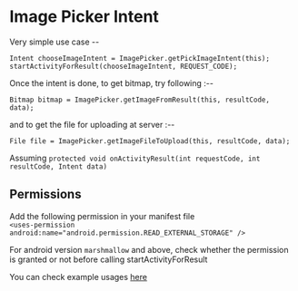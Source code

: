 Image Picker Intent
===========

Very simple use case --

```
Intent chooseImageIntent = ImagePicker.getPickImageIntent(this);
startActivityForResult(chooseImageIntent, REQUEST_CODE);
```

Once the intent is done, to get bitmap, try following :--

```
Bitmap bitmap = ImagePicker.getImageFromResult(this, resultCode, data);
```

and to get the file for uploading at server :--

```
File file = ImagePicker.getImageFileToUpload(this, resultCode, data);
```

Assuming `protected void onActivityResult(int requestCode, int resultCode, Intent data)`

Permissions
------------
Add the following permission in your manifest file <br/>
`<uses-permission android:name="android.permission.READ_EXTERNAL_STORAGE" />`

For android version `marshmallow` and above, check whether the permission is granted or not before calling startActivityForResult

You can check example usages [here](https://github.com/kawnayeen/AndroidUtil/blob/master/app/src/main/java/com/kawnayeen/androidutilexample/MainActivity.java)
